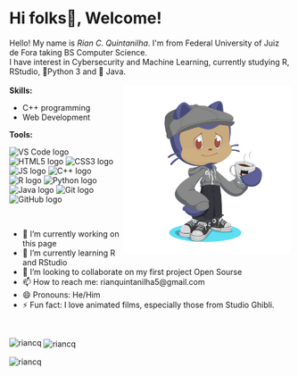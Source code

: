# Hi folks👋, Welcome!

Hello! My name is <i>Rian C. Quintanilha</i>. I'm from Federal University of Juiz de Fora taking BS Computer Science.</br>
I have interest in Cybersecurity and Machine Learning, currently studying R, RStudio, 🐍Python 3 and 🍵 Java.</br>
</br>
<img align="right" src="images/octocat-1749605393505.png" width="300">
<strong>Skills:</strong> </br>
<ul>
  <li>C++ programming</li>
  <li>Web Development</li>
</ul>
<strong>Tools:</strong>
</br>
<p>
<img src="https://github.com/user-attachments/assets/d77ea397-1187-4360-a1be-27181feb48ec" alt="VS Code logo" width="50"/>
<!--![download](https://github.com/user-attachments/assets/5deab531-4bee-4b4c-ad92-23543f2bc977)-->
<!--<img src="https://github.com/user-attachments/assets/d334e630-960e-4ccd-84ff-f26fec1f3713" alt="HTML5 logo" width="65"/>-->
<img src="https://github.com/user-attachments/assets/37bdb76f-6dc5-4fee-8870-8257f1a75ea1" alt="HTML5 logo" width="65"/>
<img src="https://github.com/user-attachments/assets/f8461b59-2d98-4684-a04d-d6eb11710351" alt="CSS3 logo" width="45"/> 
<img src="https://github.com/user-attachments/assets/5c6153fe-58fa-4243-bfe8-2b58dd55928d" alt="JS logo" width="50"/>
<img src="https://github.com/user-attachments/assets/27692542-4600-4554-8e91-ce33df604df3" alt="C++ logo" width="45"/>
<img src="https://github.com/user-attachments/assets/8debedcb-19e2-4aab-830b-237e6582fa0c" alt="R logo" width="60"/>
<img src="https://github.com/user-attachments/assets/ee2a5b0e-a60c-4bd4-be0c-359f3d47f25d" alt="Python logo" width="55"/>
<img src="https://github.com/user-attachments/assets/49ef415e-5fe5-4d4b-818c-f31b429cf693" alt="Java logo" width="35"/>
<img src="https://github.com/user-attachments/assets/74c520a2-0e63-4748-9f3d-94d38473fefa" alt="Git logo" width="50"/>
<img src="https://github.com/user-attachments/assets/1f441d24-a2f0-48b7-bca8-7416b564f298" alt="GitHub logo" width="50"/></br>
</p>
</br>
<ul>
  <li>🔭 I’m currently working on this page</li>
  <li>🌱 I’m currently learning R and RStudio</li>
  <li>👯 I’m looking to collaborate on my first project Open Sourse</li>
  <li>📫 How to reach me: rianquintanilha5@gmail.com</li>
  <li>😄 Pronouns: He/Him</li>
  <li>⚡ Fun fact: I love animated films, especially those from Studio Ghibli.</li>
</ul>
</br>
<p><img align="left" src="https://github-readme-stats.vercel.app/api/top-langs?username=riancq&show_icons=true&locale=en&layout=compact" alt="riancq" /></p>
<p>&nbsp;<img align="center" src="https://github-readme-stats.vercel.app/api?username=riancq&show_icons=true&locale=en" alt="riancq" /></p>
<p><img align="center" src="https://github-readme-streak-stats.herokuapp.com/?user=riancq&" alt="riancq" /></p>



